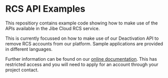 # RCS API Examples

This repositiory contains example code showing how to make use of the APIs available 
in the Jibe Cloud RCS service.

This is currently focussed on how to make use of our Deactivation API to remove
RCS accounts from our platform. Sample applications are provided in different
languages.

Further information can be found on our [online documentation](https://docs.jibemobile.com/).
This has restricted access and you will need to apply for an account through your project
contact.
